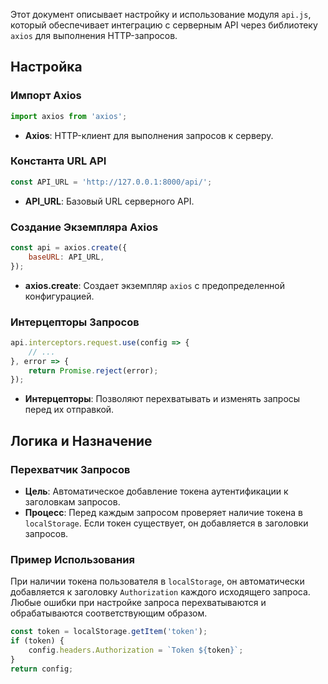 Этот документ описывает настройку и использование модуля `api.js`, который обеспечивает интеграцию с серверным API через
библиотеку `axios` для выполнения HTTP-запросов.

## Настройка

### Импорт Axios

```javascript
import axios from 'axios';
```

- **Axios**: HTTP-клиент для выполнения запросов к серверу.

### Константа URL API

```javascript
const API_URL = 'http://127.0.0.1:8000/api/';
```

- **API_URL**: Базовый URL серверного API.

### Создание Экземпляра Axios

```javascript
const api = axios.create({
    baseURL: API_URL,
});
```

- **axios.create**: Создает экземпляр `axios` с предопределенной конфигурацией.

### Интерцепторы Запросов

```javascript
api.interceptors.request.use(config => {
    // ...
}, error => {
    return Promise.reject(error);
});
```

- **Интерцепторы**: Позволяют перехватывать и изменять запросы перед их отправкой.

## Логика и Назначение

### Перехватчик Запросов

- **Цель**: Автоматическое добавление токена аутентификации к заголовкам запросов.
- **Процесс**: Перед каждым запросом проверяет наличие токена в `localStorage`. Если токен существует, он добавляется в
  заголовки запросов.

### Пример Использования
При наличии токена пользователя в `localStorage`, он автоматически добавляется к
  заголовку `Authorization` каждого исходящего запроса.
Любые ошибки при настройке запроса перехватываются и обрабатываются соответствующим образом.

```javascript
const token = localStorage.getItem('token');
if (token) {
    config.headers.Authorization = `Token ${token}`;
}
return config;
```